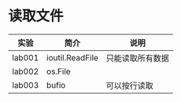 # 读取文件

|实验|简介|说明|
|---|---|---|
|lab001|ioutil.ReadFile|只能读取所有数据|
|lab002|os.File| | 
|lab003|bufio|可以按行读取|